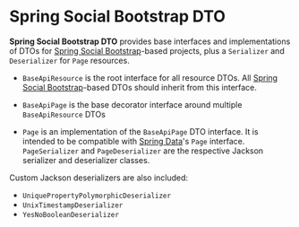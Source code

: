 # Spring Social Bootstrap DTO

**Spring Social Bootstrap DTO** provides base interfaces and implementations of DTOs for [Spring Social Bootstrap]-based projects, plus a `Serializer` and `Deserializer` for `Page` resources.

* `BaseApiResource` is the root interface for all resource DTOs. All [Spring Social Bootstrap]-based DTOs should inherit from this interface. 

* `BaseApiPage` is the base decorator interface around multiple `BaseApiResource` DTOs

* `Page` is an implementation of the `BaseApiPage` DTO interface. It is intended to be compatible with [Spring Data](http://docs.spring.io/spring-data/commons/docs/current/api/org/springframework/data/domain/Page.html)'s `Page` interface. `PageSerializer` and `PageDeserializer` are the respective Jackson serializer and deserializer classes.

Custom Jackson deserializers are also included:

* `UniquePropertyPolymorphicDeserializer`
* `UnixTimestampDeserializer`
* `YesNoBooleanDeserializer`

[Spring Social Bootstrap]: https://github.com/robinhowlett/spring-social-bootstrap